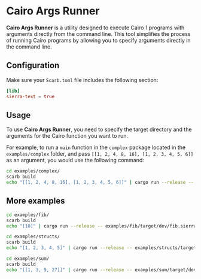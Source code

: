 # Cairo Args Runner

**Cairo Args Runner** is a utility designed to execute Cairo 1 programs with arguments directly from the command line. This tool simplifies the process of running Cairo programs by allowing you to specify arguments directly in the command line.

## Configuration

Make sure your `Scarb.toml` file includes the following section:

```toml
[lib]
sierra-text = true
```

## Usage

To use **Cairo Args Runner**, you need to specify the target directory and the arguments for the Cairo function you want to run.

For example, to run a `main` function in the `complex` package located in the `examples/complex` folder, and pass `[[1, 2, 4, 8, 16], [1, 2, 3, 4, 5, 6]]` as an argument, you would use the following command:

```bash
cd examples/complex/
scarb build
echo "[[1, 2, 4, 8, 16], [1, 2, 3, 4, 5, 6]]" | cargo run --release -- examples/complex/target/dev/complex.sierra
```

## More examples

```bash
cd examples/fib/
scarb build
echo "[10]" | cargo run --release -- examples/fib/target/dev/fib.sierra
```

```bash
cd examples/structs/
scarb build
echo "[1, 2, 3, 4, 5]" | cargo run --release -- examples/structs/target/dev/structs.sierra
```

```bash
cd examples/sum/
scarb build
echo "[[1, 3, 9, 27]]" | cargo run --release -- examples/sum/target/dev/sum.sierra
```
